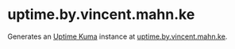 # uptime.by.vincent.mahn.ke

Generates an [Uptime Kuma](https://uptime.kuma.pet/) instance at [uptime.by.vincent.mahn.ke](https://uptime.by.vincent.mahn.ke).
